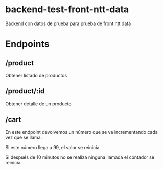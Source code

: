 # backend-test-front-ntt-data
Backend con datos de prueba para prueba de front ntt data

# Endpoints

## /product
Obtener listado de productos

## /product/:id
Obtener detalle de un producto

## /cart
En este endpoint devolvemos un número que se va incrementando cada vez que se llama.

Si este número llega a 99, el valor se reinicia

Si después de 10 minutos no se realiza ninguna llamada el contador se reinicia.
